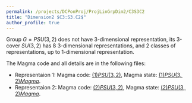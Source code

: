 ```yaml
---
permalink: /projects/DCPonProj/ProjLinGrpDim2/C3S3C2
title: "Dimension2 $C3:S3.C2$"
author_profile: true
---
```


Group $G=PSU(3,2)$ does not have 3-dimensional representation, its 3-cover $SU(3,2)$ has 8 3-dimensional representations, and 2 classes of representations, up to 1-dimensional representation.

The Magma code and all details are in the following files:
* Representaion 1: Magma code: <a href="http://kaiqi-yang1994.github.io/files/(1)Dimension3 PSU(3,2)">$(1)PSU(3,2)$</a>, Magma state: <a href="http://kaiqi-yang1994.github.io/files/Dim2PSU(3,2)1">$(1)PSU(3,2) Magma$</a>.
* Representaion 2: Magma code: <a href="http://kaiqi-yang1994.github.io/files/(2)Dimension3 PSU(3,2)">$(2)PSU(3,2)$</a>, Magma state: <a href="http://kaiqi-yang1994.github.io/files/Dim2PSU(3,2)2">$(2)PSU(3,2) Magma$</a>.
